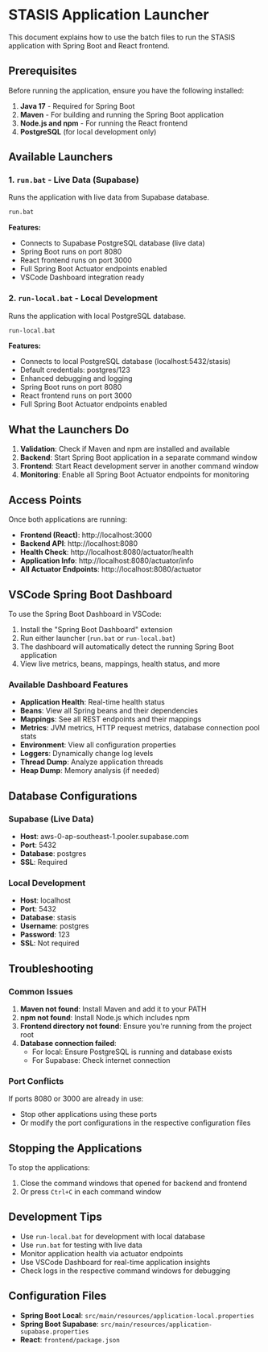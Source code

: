 # STASIS Application Launcher

This document explains how to use the batch files to run the STASIS application with Spring Boot and React frontend.

## Prerequisites

Before running the application, ensure you have the following installed:

1. **Java 17** - Required for Spring Boot
2. **Maven** - For building and running the Spring Boot application
3. **Node.js and npm** - For running the React frontend
4. **PostgreSQL** (for local development only)

## Available Launchers

### 1. `run.bat` - Live Data (Supabase)
Runs the application with live data from Supabase database.

```bash
run.bat
```

**Features:**
- Connects to Supabase PostgreSQL database (live data)
- Spring Boot runs on port 8080
- React frontend runs on port 3000
- Full Spring Boot Actuator endpoints enabled
- VSCode Dashboard integration ready

### 2. `run-local.bat` - Local Development
Runs the application with local PostgreSQL database.

```bash
run-local.bat
```

**Features:**
- Connects to local PostgreSQL database (localhost:5432/stasis)
- Default credentials: postgres/123
- Enhanced debugging and logging
- Spring Boot runs on port 8080
- React frontend runs on port 3000
- Full Spring Boot Actuator endpoints enabled

## What the Launchers Do

1. **Validation**: Check if Maven and npm are installed and available
2. **Backend**: Start Spring Boot application in a separate command window
3. **Frontend**: Start React development server in another command window
4. **Monitoring**: Enable all Spring Boot Actuator endpoints for monitoring

## Access Points

Once both applications are running:

- **Frontend (React)**: http://localhost:3000
- **Backend API**: http://localhost:8080
- **Health Check**: http://localhost:8080/actuator/health
- **Application Info**: http://localhost:8080/actuator/info
- **All Actuator Endpoints**: http://localhost:8080/actuator

## VSCode Spring Boot Dashboard

To use the Spring Boot Dashboard in VSCode:

1. Install the "Spring Boot Dashboard" extension
2. Run either launcher (`run.bat` or `run-local.bat`)
3. The dashboard will automatically detect the running Spring Boot application
4. View live metrics, beans, mappings, health status, and more

### Available Dashboard Features

- **Application Health**: Real-time health status
- **Beans**: View all Spring beans and their dependencies
- **Mappings**: See all REST endpoints and their mappings
- **Metrics**: JVM metrics, HTTP request metrics, database connection pool stats
- **Environment**: View all configuration properties
- **Loggers**: Dynamically change log levels
- **Thread Dump**: Analyze application threads
- **Heap Dump**: Memory analysis (if needed)

## Database Configurations

### Supabase (Live Data)
- **Host**: aws-0-ap-southeast-1.pooler.supabase.com
- **Port**: 5432
- **Database**: postgres
- **SSL**: Required

### Local Development
- **Host**: localhost
- **Port**: 5432
- **Database**: stasis
- **Username**: postgres
- **Password**: 123
- **SSL**: Not required

## Troubleshooting

### Common Issues

1. **Maven not found**: Install Maven and add it to your PATH
2. **npm not found**: Install Node.js which includes npm
3. **Frontend directory not found**: Ensure you're running from the project root
4. **Database connection failed**: 
   - For local: Ensure PostgreSQL is running and database exists
   - For Supabase: Check internet connection

### Port Conflicts

If ports 8080 or 3000 are already in use:
- Stop other applications using these ports
- Or modify the port configurations in the respective configuration files

## Stopping the Applications

To stop the applications:
1. Close the command windows that opened for backend and frontend
2. Or press `Ctrl+C` in each command window

## Development Tips

- Use `run-local.bat` for development with local database
- Use `run.bat` for testing with live data
- Monitor application health via actuator endpoints
- Use VSCode Dashboard for real-time application insights
- Check logs in the respective command windows for debugging

## Configuration Files

- **Spring Boot Local**: `src/main/resources/application-local.properties`
- **Spring Boot Supabase**: `src/main/resources/application-supabase.properties`
- **React**: `frontend/package.json`
